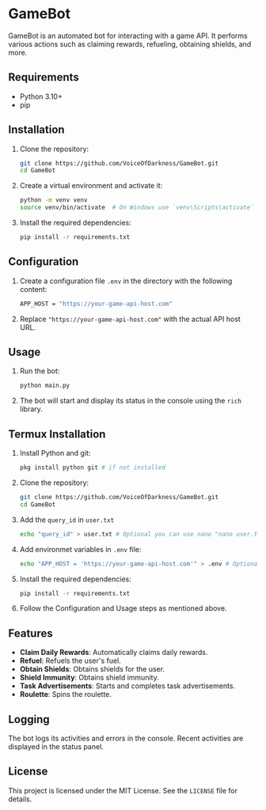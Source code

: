 # GameBot

GameBot is an automated bot for interacting with a game API. It performs various actions such as claiming rewards,
refueling, obtaining shields, and more.

## Requirements

- Python 3.10+
- pip

## Installation

1. Clone the repository:
    ```sh
    git clone https://github.com/VoiceOfDarkness/GameBot.git
    cd GameBot
    ```

2. Create a virtual environment and activate it:
    ```sh
    python -m venv venv
    source venv/bin/activate  # On Windows use `venv\Scripts\activate`
    ```

3. Install the required dependencies:
    ```sh
    pip install -r requirements.txt
    ```

## Configuration

1. Create a configuration file `.env` in the directory with the following content:
    ```sh
    APP_HOST = "https://your-game-api-host.com"
    ```

2. Replace `"https://your-game-api-host.com"` with the actual API host URL.

## Usage

1. Run the bot:
    ```sh
    python main.py
    ```

2. The bot will start and display its status in the console using the `rich` library.

## Termux Installation

1. Install Python and git:
    ```sh
    pkg install python git # if not installed
    ```

2. Clone the repository:
    ```sh
    git clone https://github.com/VoiceOfDarkness/GameBot.git
    cd GameBot
    ```

3. Add the `query_id` in `user.txt`
    ```sh
    echo "query_id" > user.txt # Optional you can use nano "nano user.txt"
    ```

4. Add environmet variables in `.env` file:
    ```sh
    echo "APP_HOST = 'https://your-game-api-host.com'" > .env # Optional you can use nano "nano .env"
    ```

5. Install the required dependencies:
    ```sh
    pip install -r requirements.txt
    ```

5. Follow the Configuration and Usage steps as mentioned above.

## Features

- **Claim Daily Rewards**: Automatically claims daily rewards.
- **Refuel**: Refuels the user's fuel.
- **Obtain Shields**: Obtains shields for the user.
- **Shield Immunity**: Obtains shield immunity.
- **Task Advertisements**: Starts and completes task advertisements.
- **Roulette**: Spins the roulette.

## Logging

The bot logs its activities and errors in the console. Recent activities are displayed in the status panel.

## License

This project is licensed under the MIT License. See the `LICENSE` file for details.
